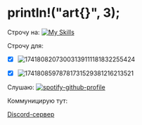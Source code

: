 # println!("art{}", 3);
Строчу на:
[![My Skills](https://skillicons.dev/icons?i=rust,python,bun,vscode)](https://skillicons.dev)

Строчу для:
- [x] ![17418082073003139111181832255424](https://github.com/user-attachments/assets/82663315-6070-48d5-9d57-f605d80df0c6)
- [x] ![17418085978781731529381216213521](https://github.com/user-attachments/assets/253c4924-de73-4b58-a05b-2d4748a1c379)


Слушаю:
[![spotify-github-profile](https://spotify-github-profile.kittinanx.com/api/view?uid=31dg6qftzlqemjkkptmaplt56xru&cover_image=true&theme=natemoo-re&show_offline=false&background_color=121212&interchange=false&bar_color=53b14f&bar_color_cover=true)](https://spotify-github-profile.kittinanx.com/api/view?uid=31dg6qftzlqemjkkptmaplt56xru&redirect=true)

Коммуницирую тут:

[Discord-сервер](https://discord.gg/8fKuhxQRRR)


